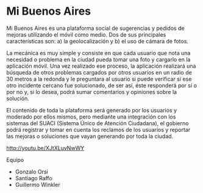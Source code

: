 Mi Buenos Aires
===============

Mi Buenos Aires es una plataforma social de sugerencias y pedidos de mejoras utilizando el móvil como medio. Dos de sus principales características son:  a) la geolocalización y b) el uso de cámara de fotos.

La mecánica es muy simple y consiste en que cada usuario que nota una necesidad o problema en la ciudad pueda tomar una foto y cargarlo en la aplicación móvil. Una vez realizado ese proceso, la aplicación realizará una búsqueda de otros problemas cargados por otros usuarios en un radio de 30 metros a la redonda y le preguntara al usuario si puede verificar si ese otro incidente cercano fue solucionado, de ser así, éste responderá por sí o por no y, si lo desea, podrá sumar comentarios y opiniones sobre la solución.

El contenido de toda la plataforma será generado por los usuarios y moderado por ellos mismos, pero mediante una integración con los sistemas del SUACI (Sistema Único de Atención Ciudadana), el gobierno podrá registrar y tomar en cuenta los reclamos de los usuarios y reportar las mejoras o soluciones que vayan generando por toda la ciudad.

http://youtu.be/XJtXLuvNwWY

Equipo
- Gonzalo Orsi
- Santiago Raffo
- Guillermo Winkler